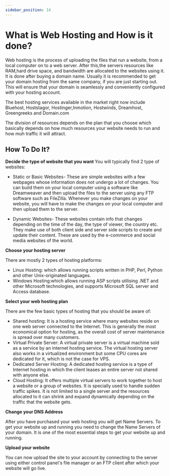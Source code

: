 ```yaml
---
sidebar_position: 14
---
```


# What is Web Hosting and How is it done?

Web hosting is the process of uploading the files that run a website, from a local computer on to a web server. After this,the servers resources like RAM,hard drive space, and bandwidth are allocated to the websites using it. It is done after buying a domain name. Usually it is recommended to get your domain hosting from the same company, if you are just starting out. This will ensure that your domain is seamlessly and conveniently configured with your hosting account.

The best hosting services available in the market right now include Bluehost, Hoststagor, Hostinger,Inmotion, Hostwinds, Dreamhost, Greengreeks and Domain.com

The division of resources depends on the plan that you choose which basically depends on how much resources your website needs to run and how muh traffic it will attract.

## How To Do It?
**Decide the type of website that you want**
You will typically find 2 type of websites:

- Static or Basic Websites- These are simple websites with a few webpages whose information does not undergo a lot of changes. You can build them on your local computer using a software like Dreamweaver and then upload the files to the server using any FTP software such as FileZilla. Whenever you make changes on your website, you will have to make the changes on your local computer and then upload them to the server.

- Dynamic Websites- These websites contain info that changes depending on the time of the day, the type of viewer, the country etc. They make use of both client side and server side scripts to create and update their content. These are used by the e-commerce and social media websites of the world.

**Choose your hosting server**

There are mostly 2 types of hosting platforms:

- Linux Hosting: which allows running scripts written in PHP, Perl, Python and other Unix-originated languages.
- Windows Hosting:which allows running ASP scripts utilising .NET and other Microsoft technologies, and supports Microsoft SQL server and Access database.

**Select your web hosting plan**

There are the few basic types of hosting that you should be aware of:

- Shared hosting: It is a hosting service where many websites reside on one web server connected to the Internet. This is generally the most economical option for hosting, as the overall cost of server maintenance is spread over many customers.
- Virtual Private Server: A virtual private server is a virtual machine sold as a service by an internet hosting service. The virtual hosting server also works in a virtualized environment but some CPU cores are dedicated for it, which is not the case for VPS.
- Dedicated Server Hosting: A dedicated hosting service is a type of Internet hosting in which the client leases an entire server not shared with anyone else.
- Cloud Hosting: It offers multiple virtual servers to work together to host a website or a group of websites. It is specially used to handle sudden traffic spikes. It is not limited to a single server and the resources allocated to it can shrink and expand dynamically depending on the traffic that the website gets.

**Change your DNS Address**

After you have purchased your web hosting you will get Name Servers. To get your website up and running you need to change the Name Servers of your domain. It is one of the most essential steps to get your website up and running.

**Upload your website**

 You can now upload the site to your account by connecting to the server using either control panel's file manager or an FTP client after which your website will go live.

